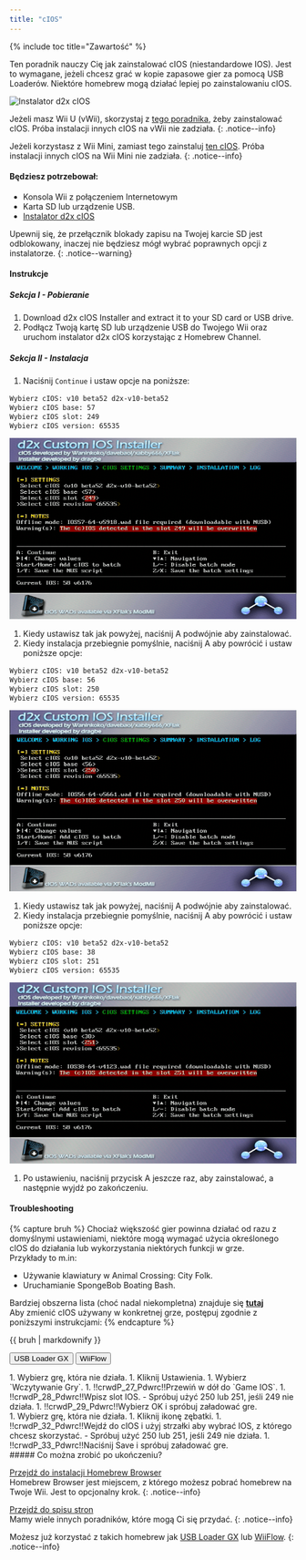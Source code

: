 ```yaml
---
title: "cIOS"
---
```


{% include toc title="Zawartość" %}

Ten poradnik nauczy Cię jak zainstalować cIOS (niestandardowe IOS). Jest to wymagane, jeżeli chcesz grać w kopie zapasowe gier za pomocą USB Loaderów. Niektóre homebrew mogą działać lepiej po zainstalowaniu cIOS.

![Instalator d2x cIOS](/images/cios/cIOS.png)

Jeżeli masz Wii U (vWii), skorzystaj z [tego poradnika](https://wiiu.hacks.guide/#/vwii-modding), żeby zainstalować cIOS. Próba instalacji innych cIOS na vWii nie zadziała.
{: .notice--info}

Jeżeli korzystasz z Wii Mini, zamiast tego zainstaluj [ten cIOS](cios-mini). Próba instalacji innych cIOS na Wii Mini nie zadziała.
{: .notice--info}

#### Będziesz potrzebował:

* Konsola Wii z połączeniem Internetowym
* Karta SD lub urządzenie USB.
* [Instalator d2x cIOS](https://hbb1.oscwii.org/hbb/d2x-cios-installer/d2x-cios-installer.zip)

Upewnij się, że przełącznik blokady zapisu na Twojej karcie SD jest odblokowany, inaczej nie będziesz mógł wybrać poprawnych opcji z instalatorze.
{: .notice--warning}

#### Instrukcje

##### Sekcja I - Pobieranie

1. Download d2x cIOS Installer and extract it to your SD card or USB drive.
1. Podłącz Twoją kartę SD lub urządzenie USB do Twojego Wii oraz uruchom instalator d2x cIOS korzystając z Homebrew Channel.

##### Sekcja II - Instalacja

1. Naciśnij `Continue` i ustaw opcje na poniższe:
```
Wybierz cIOS: v10 beta52 d2x-v10-beta52
Wybierz cIOS base: 57
Wybierz cIOS slot: 249
Wybierz cIOS version: 65535
```
![Zainstaluj cIOS 249](/images/cios/Install249.png)
1. Kiedy ustawisz tak jak powyżej, naciśnij A podwójnie aby zainstalować.
1. Kiedy instalacja przebiegnie pomyślnie, naciśnij A aby powrócić i ustaw poniższe opcje:
```
Wybierz cIOS: v10 beta52 d2x-v10-beta52
Wybierz cIOS base: 56
Wybierz cIOS slot: 250
Wybierz cIOS version: 65535
```
![Zainstaluj cIOS 250](/images/cios/Install250.png)
1. Kiedy ustawisz tak jak powyżej, naciśnij A podwójnie aby zainstalować.
1. Kiedy instalacja przebiegnie pomyślnie, naciśnij A aby powrócić i ustaw poniższe opcje:
```
Wybierz cIOS: v10 beta52 d2x-v10-beta52
Wybierz cIOS base: 38
Wybierz cIOS slot: 251
Wybierz cIOS version: 65535
```
![Zainstaluj cIOS 251](/images/cios/Install251.png)
1. Po ustawieniu, naciśnij przycisk A jeszcze raz, aby zainstalować, a następnie wyjdź po zakończeniu.

#### Troubleshooting

{% capture bruh %}
Chociaż większość gier powinna działać od razu z domyślnymi ustawieniami, niektóre mogą wymagać użycia określonego cIOS do działania lub wykorzystania niektórych funkcji w grze.<br> Przykłady to m.in:
* Używanie klawiatury w Animal Crossing: City Folk.
* Uruchamianie SpongeBob Boating Bash.

Bardziej obszerna lista (choć nadal niekompletna) znajduje się [**tutaj**](https://wiki.gbatemp.net/wiki/Wii_cIOS_base_Compatibility_List)<br> Aby zmienić cIOS używany w konkretnej grze, postępuj zgodnie z poniższymi instrukcjami:
{% endcapture %}
<div class="notice--warning">{{ bruh | markdownify }}</div>

<button class="tablinks btn btn--large btn--primary" id="defaultOpen" onclick="openTab(event, 'usbloadergx')">USB Loader GX</button>
<button class="tablinks btn btn--large btn--info" onclick="openTab(event, 'wiiflow')">WiiFlow</button>

<div id="usbloadergx" class="blanktabcontent" markdown="1">
1. Wybierz grę, która nie działa.
1. Kliknij Ustawienia.
1. Wybierz `Wczytywanie Gry`.
1. !!crwdP_27_Pdwrc!!Przewiń w dół do `Game IOS`.
1. !!crwdP_28_Pdwrc!!Wpisz slot IOS.
    - Spróbuj użyć 250 lub 251, jeśli 249 nie działa.
1. !!crwdP_29_Pdwrc!!Wybierz OK i spróbuj załadować gre.
</div>
<div id="wiiflow" class="blanktabcontent" markdown="1">
1. Wybierz grę, która nie działa.
1. Kliknij ikonę zębatki.
1. !!crwdP_32_Pdwrc!!Wejdź do cIOS i użyj strzałki aby wybrać IOS, z którego chcesz skorzystać.
    - Spróbuj użyć 250 lub 251, jeśli 249 nie działa.
1. !!crwdP_33_Pdwrc!!Naciśnij Save i spróbuj załadować gre.
</div>
##### Co można zrobić po ukończeniu?

[Przejdź do instalacji Homebrew Browser](hbb)<br> Homebrew Browser jest miejscem, z którego możesz pobrać homebrew na Twoje Wii. Jest to opcjonalny krok.
{: .notice--info}

[Przejdź do spisu stron](site-navigation)<br> Mamy wiele innych poradników, które mogą Ci się przydać.
{: .notice--info}

Możesz już korzystać z takich homebrew jak [USB Loader GX](usbloadergx) lub [WiiFlow](wiiflow).
{: .notice--info}

<script>
    let tabcontent = document.getElementsByClassName("blanktabcontent");
    let tablinks = document.getElementsByClassName("tablinks");

    function openTab(evt, tabName) {
        let element;

        for (element of tabcontent) {
            element.style.display = "none";
        }

        for (element of tablinks) {
            element.className = element.className.replace("btn--primary", "btn--info");
            if (!element.className.includes('btn--info'))
                element.className += " btn--info";
        }

        document.getElementById(tabName).style.display = "block";
        evt.currentTarget.className = evt.currentTarget.className.replace("btn--info", "btn--primary");
    }

    // Get the element with id="defaultOpen" and click on it
    document.getElementById("defaultOpen").click();
</script>

